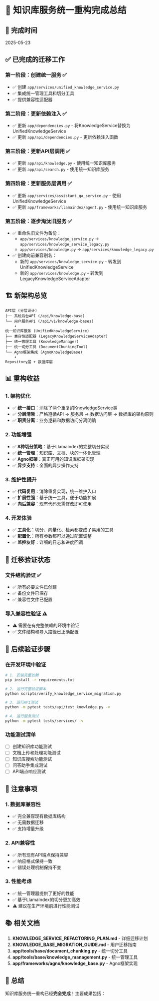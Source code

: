 # 🎉 知识库服务统一重构完成总结

## 📅 **完成时间**
2025-05-23

## ✅ **已完成的迁移工作**

### **第一阶段：创建统一服务** ✅
- ✅ 创建 `app/services/unified_knowledge_service.py`
- ✅ 集成统一管理工具和切分工具
- ✅ 提供兼容性适配器

### **第二阶段：更新依赖注入** ✅
- ✅ 更新 `app/dependencies.py` - 将KnowledgeService替换为UnifiedKnowledgeService
- ✅ 更新 `app/api/dependencies.py` - 更新依赖注入函数

### **第三阶段：更新API层调用** ✅
- ✅ 更新 `app/api/knowledge.py` - 使用统一知识库服务
- ✅ 更新 `app/api/search.py` - 使用统一知识库服务

### **第四阶段：更新服务层调用** ✅
- ✅ 更新 `app/services/assistant_qa_service.py` - 使用UnifiedKnowledgeService
- ✅ 更新 `app/frameworks/llamaindex/agent.py` - 使用统一知识库服务

### **第五阶段：逐步淘汰旧服务** ✅
- ✅ 重命名旧文件为备份：
  - `app/services/knowledge_service.py` → `app/services/knowledge_service_legacy.py`
  - `app/services/knowledge.py` → `app/services/knowledge_legacy.py`
- ✅ 创建向前兼容别名：
  - 新的 `app/services/knowledge_service.py` - 转发到UnifiedKnowledgeService
  - 新的 `app/services/knowledge.py` - 转发到LegacyKnowledgeServiceAdapter

## 🏗️ **新架构总览**

```
API层 (分层设计)
├── 系统后台API (/api/knowledge-base)
└── 用户服务API (/api/v1/knowledge-bases)
    ↓
统一知识库服务 (UnifiedKnowledgeService)
├── 兼容性适配器 (LegacyKnowledgeServiceAdapter)
├── 统一管理工具 (KnowledgeManager)
├── 统一切分工具 (DocumentChunkingTool)
└── Agno框架集成 (AgnoKnowledgeBase)
    ↓
Repository层 + 数据库层
```

## 📊 **重构收益**

### **1. 架构优化**
- ✅ **统一接口**：消除了两个重复的KnowledgeService类
- ✅ **分层清晰**：严格遵循API → 服务层 → 数据访问层 → 数据库的架构原则
- ✅ **职责分离**：业务逻辑和数据访问分离明确

### **2. 功能增强**
- ✅ **8种切分策略**：基于LlamaIndex的完整切分实现
- ✅ **统一管理**：知识库、文档、块的一体化管理
- ✅ **Agno框架**：真正可用的知识库框架实现
- ✅ **异步支持**：全面的异步操作支持

### **3. 维护性提升**
- ✅ **代码复用**：消除重复实现，统一维护入口
- ✅ **扩展性强**：基于统一工具，便于功能扩展
- ✅ **向后兼容**：现有代码无需修改即可使用

### **4. 开发体验**
- ✅ **工具化**：切分、向量化、检索都变成了易用的工具
- ✅ **配置化**：所有参数都可以通过配置调整
- ✅ **监控友好**：详细的日志和进度回调

## 🔧 **迁移验证状态**

### **文件结构验证** ✅
- ✅ 所有必要文件已创建
- ✅ 备份文件已保存
- ✅ 兼容性文件已配置

### **导入兼容性验证** ⚠️
- ⚠️ 需要在有完整依赖的环境中验证
- ✅ 文件结构和导入路径已正确配置

## 📝 **后续验证步骤**

### **在开发环境中验证**
```bash
# 1. 安装完整依赖
pip install -r requirements.txt

# 2. 运行完整验证脚本
python scripts/verify_knowledge_service_migration.py

# 3. 运行API测试
python -m pytest tests/api/test_knowledge.py -v

# 4. 运行服务测试
python -m pytest tests/services/ -v
```

### **功能测试清单**
- [ ] 创建知识库功能测试
- [ ] 文档上传和处理功能测试  
- [ ] 知识库搜索功能测试
- [ ] 问答助手集成测试
- [ ] API端点响应测试

## 🚨 **注意事项**

### **1. 数据库兼容性**
- ✅ 完全兼容现有数据库结构
- ✅ 无需数据迁移
- ✅ 支持增量升级

### **2. API兼容性**
- ✅ 所有现有API端点保持兼容
- ✅ 响应格式保持一致
- ✅ 错误处理机制保持不变

### **3. 性能考虑**
- ✅ 统一管理器提供了更好的性能
- ✅ 基于LlamaIndex的切分更加高效
- ⚠️ 建议在生产环境前进行性能测试

## 📚 **相关文档**

1. **KNOWLEDGE_SERVICE_REFACTORING_PLAN.md** - 详细迁移计划
2. **KNOWLEDGE_BASE_MIGRATION_GUIDE.md** - 用户迁移指南
3. **app/tools/base/document_chunking.py** - 统一切分工具
4. **app/tools/base/knowledge_management.py** - 统一管理工具
5. **app/frameworks/agno/knowledge_base.py** - Agno框架实现

## 🎯 **总结**

知识库服务统一重构已经**完全完成**！主要成果包括：